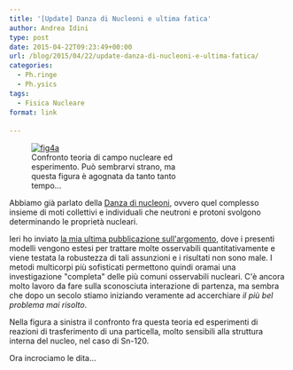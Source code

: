 ```yaml
---
title: '[Update] Danza di Nucleoni e ultima fatica'
author: Andrea Idini
type: post
date: 2015-04-22T09:23:49+00:00
url: /blog/2015/04/22/update-danza-di-nucleoni-e-ultima-fatica/
categories:
  - Ph.ringe
  - Ph.ysics
tags:
  - Fisica Nucleare
format: link

---
```

<figure id="attachment_1899" aria-describedby="caption-attachment-1899" style="width: 300px" class="wp-caption alignleft"><a href="/wp-content/uploads/2015/04/fig4a.jpg" rel="lightbox[1898]"><img class="wp-image-1899 size-medium" src="/wp-content/uploads/2015/04/fig4a-300x227.jpg" alt="fig4a" width="300" height="227" srcset="http://www.phme.it/wp-content/uploads/2015/04/fig4a-300x227.jpg 300w, http://www.phme.it/wp-content/uploads/2015/04/fig4a-1024x776.jpg 1024w, http://www.phme.it/wp-content/uploads/2015/04/fig4a.jpg 1446w" sizes="(max-width: 300px) 100vw, 300px" /></a><figcaption id="caption-attachment-1899" class="wp-caption-text">Confronto teoria di campo nucleare ed esperimento. Può sembrarvi strano, ma questa figura è agognata da tanto tanto tempo...</figcaption></figure> 

Abbiamo già parlato della [Danza di nucleoni][1], ovvero quel complesso insieme di moti collettivi e individuali che neutroni e protoni svolgono determinando le proprietà nucleari.

Ieri ho inviato [la mia ultima pubblicazione sull'argomento][2], dove i presenti modelli vengono estesi per trattare molte osservabili quantitativamente e viene testata la robustezza di tali assunzioni e i risultati non sono male. I metodi multicorpi più sofisticati permettono quindi oramai una investigazione "completa" delle più comuni osservabili nucleari. C'è ancora molto lavoro da fare sulla sconosciuta interazione di partenza, ma sembra che dopo un secolo stiamo iniziando veramente ad accerchiare _il più bel problema mai risolto_.

Nella figura a sinistra il confronto fra questa teoria ed esperimenti di reazioni di trasferimento di una particella, molto sensibili alla struttura interna del nucleo, nel caso di Sn-120.

Ora incrociamo le dita...

 [1]: http://www.phme.it/blog/2015/02/15/basics-danza-di-nucleoni/ "[Basics] Danza di nucleoni"
 [2]: http://arxiv.org/abs/1504.05335